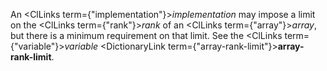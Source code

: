  



An <ClLinks  term={"implementation"}><i>implementation</i></ClLinks> may impose a limit on the <ClLinks  term={"rank"}><i>rank</i></ClLinks> of an <ClLinks  term={"array"}><i>array</i></ClLinks>, but there is a minimum requirement on that limit. See the <ClLinks  term={"variable"}><i>variable</i></ClLinks> <DictionaryLink  term={"array-rank-limit"}><b>array-rank-limit</b></DictionaryLink>. 



